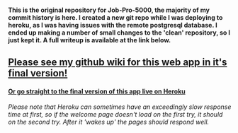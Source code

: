 #### This is the original repository for Job-Pro-5000, the majority of my commit history is here.  I created a new git repo while I was deploying to heroku, as I was having issues with the remote postgresql database.  I ended up making a number of small changes to the 'clean' repository, so I just kept it.  A full writeup is available at the link below.
## [Please see my github wiki for this web app in it's final version!](https://github.com/nmerris/Job-Pro-5K/wiki)
#### [Or go straight to the final version of this app live on Heroku](https://job-pro-5000.herokuapp.com/)

_Please note that Heroku can sometimes have an exceedingly slow response time at first, so if the welcome page doesn't load on the first try, it should on the second try.  After it 'wakes up' the pages should respond well._
